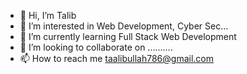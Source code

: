 - 👋 Hi, I’m Talib
- 👀 I’m interested in Web Development, Cyber Sec...
- 🌱 I’m currently learning Full Stack Web Development
- 💞️ I’m looking to collaborate on ..........
- 📫 How to reach me taalibullah786@gmail.com

<!---
talib789/talib789 is a ✨ special ✨ repository because its `README.md` (this file) appears on your GitHub profile.
You can click the Preview link to take a look at your changes.
--->
